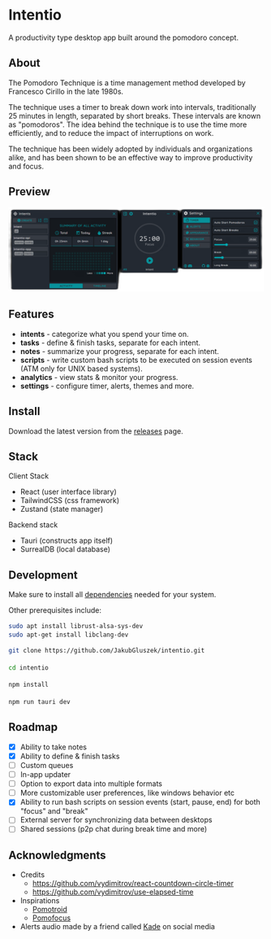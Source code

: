 # Intentio

A productivity type desktop app built around the pomodoro concept.

## About

The Pomodoro Technique is a time management method developed by Francesco Cirillo in the late 1980s.

The technique uses a timer to break down work into intervals, traditionally 25 minutes in length, separated by short breaks. These intervals are known as "pomodoros". The idea behind the technique is to use the time more efficiently, and to reduce the impact of interruptions on work.

The technique has been widely adopted by individuals and organizations alike, and has been shown to be an effective way to improve productivity and focus.

## Preview

![Preview](https://github.com/JakubGluszek/intentio/blob/master/.github/images/intentio-v2-preview.png)

## Features

- **intents** - categorize what you spend your time on.
- **tasks** - define & finish tasks, separate for each intent.
- **notes** - summarize your progress, separate for each intent.
- **scripts** - write custom bash scripts to be executed on session events (ATM only for UNIX based systems).
- **analytics** - view stats & monitor your progress.
- **settings** - configure timer, alerts, themes and more.

## Install

Download the latest version from the [releases](https://github.com/JakubGluszek/intentio/releases) page.

## Stack

Client Stack

- React (user interface library)
- TailwindCSS (css framework)
- Zustand (state manager)

Backend stack

- Tauri (constructs app itself)
- SurrealDB (local database)

## Development

Make sure to install all [dependencies](https://tauri.app/v1/guides/getting-started/prerequisites) needed for your system.

Other prerequisites include:
```bash
sudo apt install librust-alsa-sys-dev
sudo apt-get install libclang-dev
```

```bash
git clone https://github.com/JakubGluszek/intentio.git

cd intentio

npm install

npm run tauri dev
```

## Roadmap

- [x] Ability to take notes
- [x] Ability to define & finish tasks
- [ ] Custom queues
- [ ] In-app updater
- [ ] Option to export data into multiple formats
- [ ] More customizable user preferences, like windows behavior etc
- [x] Ability to run bash scripts on session events (start, pause, end) for both "focus" and "break"
- [ ] External server for synchronizing data between desktops
- [ ] Shared sessions (p2p chat during break time and more)

## Acknowledgments

- Credits
  - https://github.com/vydimitrov/react-countdown-circle-timer
  - https://github.com/vydimitrov/use-elapsed-time
- Inspirations
  - [Pomotroid](https://github.com/Splode/pomotroid)
  - [Pomofocus](https://pomofocus.io/)
- Alerts audio made by a friend called [Kade](https://www.youtube.com/channel/UCCqowyNy72D-TVhYJzNHhpw) on social media
